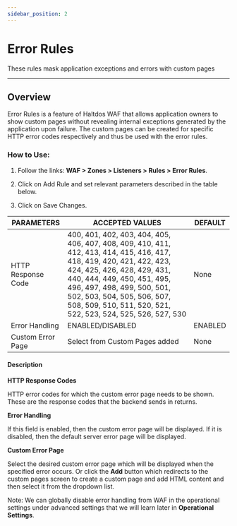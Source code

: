 ```yaml
---
sidebar_position: 2
---
```

# Error Rules

These rules mask application exceptions and errors with custom pages

---

## Overview

Error Rules is a feature of Haltdos WAF that allows application owners to show custom pages without revealing internal exceptions generated by the application upon failure. The custom pages can be created for specific HTTP error codes respectively and thus be used with the error rules.

### How to Use:

1. Follow the links: **WAF > Zones > Listeners > Rules > Error Rules**.

2. Click on Add Rule and set relevant parameters described in the table below.

3. Click on Save Changes.

| PARAMETERS         | ACCEPTED VALUES                                                                                                                                                                                                                                                                                                 | DEFAULT |
|--------------------|-----------------------------------------------------------------------------------------------------------------------------------------------------------------------------------------------------------------------------------------------------------------------------------------------------------------|---------|
| HTTP Response Code | 400, 401, 402, 403, 404, 405, 406, 407, 408, 409, 410, 411, 412, 413, 414, 415, 416, 417, 418, 419, 420, 421, 422, 423, 424, 425, 426, 428, 429, 431, 440, 444, 449, 450, 451, 495, 496, 497, 498, 499, 500, 501, 502, 503, 504, 505, 506, 507, 508, 509, 510, 511, 520, 521, 522, 523, 524, 525, 526, 527, 530 | None    |
| Error Handling     | ENABLED/DISABLED                                                                                                                                                                                                                                                                                                | ENABLED |
| Custom Error Page  | Select from Custom Pages added                                                                                                                                                                                                                                                                                  | None    |

#### Description

**HTTP Response Codes**

HTTP error codes for which the custom error page needs to be shown. These are the response codes that the backend sends in returns.

**Error Handling**

If this field is enabled, then the custom error page will be displayed. If it is disabled, then the default server error page will be displayed.

**Custom Error Page**

Select the desired custom error page which will be displayed when the specified error occurs. Or click the **Add** button which redirects to the custom pages screen to create a custom page and add HTML content and then select it from the dropdown list.

Note: We can globally disable error handling from WAF in the operational settings under advanced settings that we will learn later in **Operational Settings**.